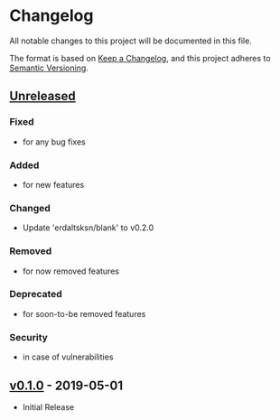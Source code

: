 # Changelog

All notable changes to this project will be documented in this file.

The format is based on [Keep a Changelog](https://keepachangelog.com/), and this
project adheres to [Semantic Versioning](https://semver.org/).

<!-- markdownlint-disable MD022 MD032 -->
## [Unreleased]
### Fixed
- for any bug fixes
### Added
- for new features
### Changed
- Update 'erdaltsksn/blank' to v0.2.0
### Removed
- for now removed features
### Deprecated
- for soon-to-be removed features
### Security
- in case of vulnerabilities

## [v0.1.0] - 2019-05-01
- Initial Release
<!-- markdownlint-enable -->

[Unreleased]: https://github.com/erdaltsksn/ama/compare/v0.1.0...HEAD
[v0.1.0]: https://github.com/erdaltsksn/ama/releases/tag/v0.1.0
